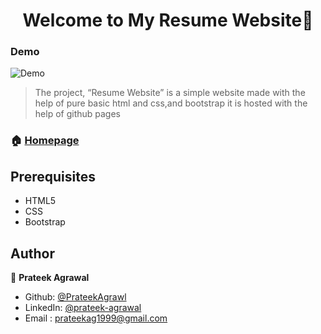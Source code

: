 <h1 align="center">Welcome to My Resume Website👋</h1>

### Demo

![Demo](ResumeWebsite.gif)


> The project, “Resume Website” is a simple website made with the help of pure basic html and css,and bootstrap it is hosted with the help of github pages


### 🏠 [Homepage](https://github.com/prateek48)

## Prerequisites
- HTML5
- CSS
- Bootstrap




## Author

👤 **Prateek Agrawal**

* Github: [@PrateekAgrawl](https://github.com/prateek48)
* LinkedIn: [@prateek-agrawal](https://www.linkedin.com/in/prateekagrawal1999)
* Email    :  prateekag1999@gmail.com
